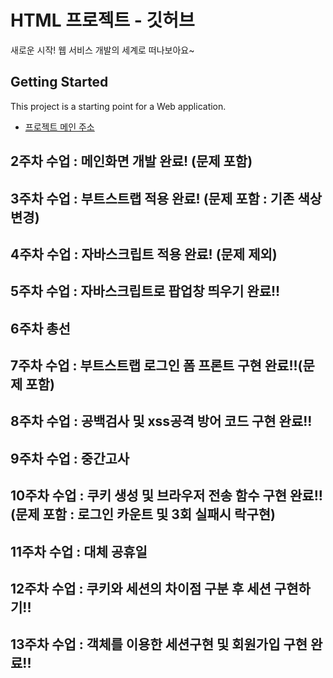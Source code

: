 # HTML 프로젝트 - 깃허브
새로운 시작! 웹 서비스 개발의 세계로 떠나보아요~
## Getting Started
This project is a starting point for a Web application.
- [프로젝트 메인 주소](https://github.com/YJlang/WEB_MAIN_20211001)
## 2주차 수업 : 메인화면 개발 완료! (문제 포함)
## 3주차 수업 : 부트스트랩 적용 완료! (문제 포함 : 기존 색상 변경)
## 4주차 수업 : 자바스크립트 적용 완료! (문제 제외)
## 5주차 수업 : 자바스크립트로 팝업창 띄우기 완료!!
## 6주차 총선
## 7주차 수업 : 부트스트랩 로그인 폼 프론트 구현 완료!!(문제 포함)
## 8주차 수업 : 공백검사 및 xss공격 방어 코드 구현 완료!!
## 9주차 수업 : 중간고사
## 10주차 수업 : 쿠키 생성 및 브라우저 전송 함수 구현 완료!!(문제 포함 : 로그인 카운트 및 3회 실패시 락구현)
## 11주차 수업 : 대체 공휴일
## 12주차 수업 : 쿠키와 세션의 차이점 구분 후 세션 구현하기!!
## 13주차 수업 : 객체를 이용한 세션구현 및 회원가입 구현 완료!!
